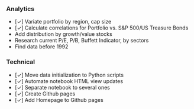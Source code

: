 ### Analytics

- [&check;] Variate portfolio by region, cap size
- [&check;] Calculate correlations for Portfolio vs. S&P 500/US Treasure Bonds
- Add distribution by growth/value stocks
- Research current P/E, P/B, Buffett Indicator,  by sectors
- Find data before 1992


### Technical

- [&check;] Move data initialization to Python scripts
- [&check;] Automate notebook HTML view updates
- [&check;] Separate notebook to several ones
- [&check;] Create Github pages
- [&check;] Add Homepage to Github pages